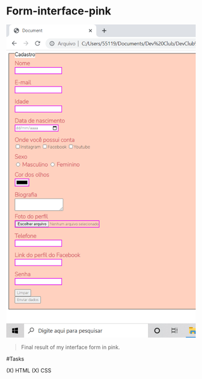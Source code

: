 # Form-interface-pink
 
<img src="result.png" alt="final-result">

> Final result of my interface form in pink.

#Tasks

(X) HTML
(X) CSS